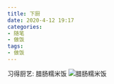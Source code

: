 ```yaml
---
title: 下厨
date: 2020-4-12 19:17
categories:
- 随笔
- 做饭
tags:
- 做饭
---
```


习得厨艺:
腊肠糯米饭
![腊肠糯米饭](https://feizhufanfan.oss-cn-hangzhou.aliyuncs.com/blog/20220324235557.png)
